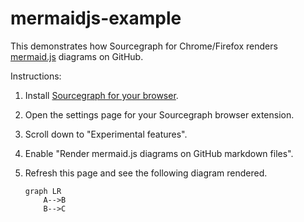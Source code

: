 # mermaidjs-example

This demonstrates how Sourcegraph for Chrome/Firefox renders [mermaid.js](https://mermaidjs.github.io/) diagrams on GitHub.

Instructions:

1. Install [Sourcegraph for your browser](https://about.sourcegraph.com/product/browser).
1. Open the settings page for your Sourcegraph browser extension.
1. Scroll down to "Experimental features".
1. Enable "Render mermaid.js diagrams on GitHub markdown files".
1. Refresh this page and see the following diagram rendered.

    ```mermaid
    graph LR
        A-->B
        B-->C
    ```

